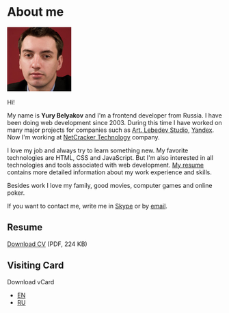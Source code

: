 # About me

![Photo](photo/150x150.jpg)

Hi!

My name is **Yury Belyakov** and I'm a frontend developer from Russia. I have been doing web development since 2003. During this time I have worked on many major projects for companies such as [Art. Lebedev Studio](http://www.artlebedev.com/), [Yandex](https://yandex.com/company/). Now I'm working at [NetCracker Technology](http://www.netcracker.com/) company.

I love my job and always try to learn something new. My favorite technologies are HTML, CSS and JavaScript. But I'm also interested in all technologies and tools associated with web development. [My resume](Yury_Belyakov_RU.pdf) contains more detailed information about my work experience and skills.

Besides work I love my family, good movies, computer games and online poker.

If you want to contact me, write me in [Skype](skype:bel9ln?chat) or by [email](mailto:belyan@mail.ru).

## Resume

[Download CV](Yury_Belyakov_RU.pdf) (PDF, 224 KB)

## Visiting Card

Download vCard
 * [EN](Yury_Belyakov_EN.vcf)
 * [RU](Yury_Belyakov_RU.vcf)
